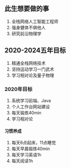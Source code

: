 ## 此生想要做的事

1. 全栈网络人工智能工程师
2. 强身健体不俱他人
3. 研究前沿物理学

## 2020-2024五年目标

1. 精通全栈网络技术
2. 坚持运动学习一门武术
3. 学习相对论及量子物理

### 2020年目标

1. 系统学习前端、Java
2. 个人工作台网站建设
3. 每天锻炼40min
4. 学习相对论

#### 习惯养成
1. 每天6点起床，11点睡觉
2. 每天早晨锻炼40min
3. 每天学习英语1h
4. 每天阅读1h